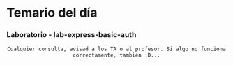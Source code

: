 # Temario del día

### Laboratorio - lab-express-basic-auth

<div align="center">

```
Cualquier consulta, avisad a los TA o al profesor. Si algo no funciona correctamente, también :D...
```

</div>